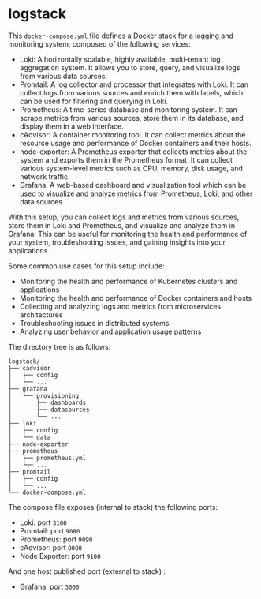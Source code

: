 # logstack

This `docker-compose.yml` file defines a Docker stack for a logging and monitoring system, composed of the following services:

- Loki: A horizontally scalable, highly available, multi-tenant log aggregation system. It allows you to store, query, and visualize logs from various data sources.
- Promtail: A log collector and processor that integrates with Loki. It can collect logs from various sources and enrich them with labels, which can be used for filtering and querying in Loki.
- Prometheus: A time-series database and monitoring system. It can scrape metrics from various sources, store them in its database, and display them in a web interface.
- cAdvisor: A container monitoring tool. It can collect metrics about the resource usage and performance of Docker containers and their hosts.
- node-exporter: A Prometheus exporter that collects metrics about the system and exports them in the Prometheus format. It can collect various system-level metrics such as CPU, memory, disk usage, and network traffic.
- Grafana: A web-based dashboard and visualization tool which can be used to visualize and analyze metrics from Prometheus, Loki, and other data sources.

With this setup, you can collect logs and metrics from various sources, store them in Loki and Prometheus, and visualize and analyze them in Grafana. This can be useful for monitoring the health and performance of your system, troubleshooting issues, and gaining insights into your applications.

Some common use cases for this setup include:

- Monitoring the health and performance of Kubernetes clusters and applications
- Monitoring the health and performance of Docker containers and hosts
- Collecting and analyzing logs and metrics from microservices architectures
- Troubleshooting issues in distributed systems
- Analyzing user behavior and application usage patterns

The directory tree is as follows:

```
logstack/
├── cadvisor
│   ├── config
│   └── ...
├── grafana
│   └── provisioning
│       ├── dashboards
│       ├── datasources
│       └── ...
├── loki
│   ├── config
│   └── data
├── node-exporter
├── prometheus
│   ├── prometheus.yml
│   └── ...
├── promtail
│   ├── config
│   └── ...
└── docker-compose.yml
```

The compose file exposes (internal to stack) the following ports:

- Loki: port `3100`
- Promtail: port `9080`
- Prometheus: port `9090`
- cAdvisor: port `8080`
- Node Exporter: port `9100`

And one host published port (external to stack) :
- Grafana: port `3000`
